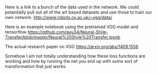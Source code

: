 Here is a link to a bunch of the data used in the network. We could potentially pull out all of the art based datasets and use those to train our own network.
http://www.robots.ox.ac.uk/~vgg/data/

Here is an example notebook using the pretrained VGG model and tensorflow
https://github.com/ayu34/Neural-Style-Transfer/blob/master/Neural%20Style%20Transfer.ipynb

The actual research paper on VGG
https://arxiv.org/abs/1409.1556

Somehow I am not totally understanding how these loss functions are working and how by running the net you end up with some sort of transformation that just works.
